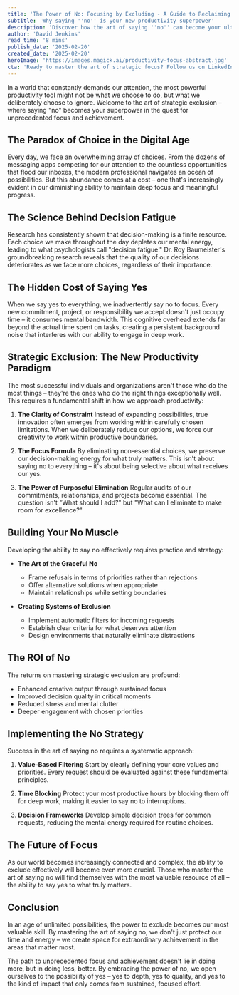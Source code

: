 ```yaml
---
title: 'The Power of No: Focusing by Excluding - A Guide to Reclaiming Your Attention'
subtitle: 'Why saying ''no'' is your new productivity superpower'
description: 'Discover how the art of saying ''no'' can become your ultimate productivity tool in today''s overwhelming digital landscape. Learn the science behind decision fatigue, strategic exclusion techniques, and practical frameworks for maintaining focus in an age of endless options.'
author: 'David Jenkins'
read_time: '8 mins'
publish_date: '2025-02-20'
created_date: '2025-02-20'
heroImage: 'https://images.magick.ai/productivity-focus-abstract.jpg'
cta: 'Ready to master the art of strategic focus? Follow us on LinkedIn at MagickAI for daily insights on productivity and the future of work that will transform how you approach decision-making.'
---
```


In a world that constantly demands our attention, the most powerful productivity tool might not be what we choose to do, but what we deliberately choose to ignore. Welcome to the art of strategic exclusion – where saying "no" becomes your superpower in the quest for unprecedented focus and achievement.

## The Paradox of Choice in the Digital Age

Every day, we face an overwhelming array of choices. From the dozens of messaging apps competing for our attention to the countless opportunities that flood our inboxes, the modern professional navigates an ocean of possibilities. But this abundance comes at a cost – one that's increasingly evident in our diminishing ability to maintain deep focus and meaningful progress.

## The Science Behind Decision Fatigue

Research has consistently shown that decision-making is a finite resource. Each choice we make throughout the day depletes our mental energy, leading to what psychologists call "decision fatigue." Dr. Roy Baumeister's groundbreaking research reveals that the quality of our decisions deteriorates as we face more choices, regardless of their importance.

## The Hidden Cost of Saying Yes

When we say yes to everything, we inadvertently say no to focus. Every new commitment, project, or responsibility we accept doesn't just occupy time – it consumes mental bandwidth. This cognitive overhead extends far beyond the actual time spent on tasks, creating a persistent background noise that interferes with our ability to engage in deep work.

## Strategic Exclusion: The New Productivity Paradigm

The most successful individuals and organizations aren't those who do the most things – they're the ones who do the right things exceptionally well. This requires a fundamental shift in how we approach productivity:

1. **The Clarity of Constraint**
   Instead of expanding possibilities, true innovation often emerges from working within carefully chosen limitations. When we deliberately reduce our options, we force our creativity to work within productive boundaries.

2. **The Focus Formula**
   By eliminating non-essential choices, we preserve our decision-making energy for what truly matters. This isn't about saying no to everything – it's about being selective about what receives our yes.

3. **The Power of Purposeful Elimination**
   Regular audits of our commitments, relationships, and projects become essential. The question isn't "What should I add?" but "What can I eliminate to make room for excellence?"

## Building Your No Muscle

Developing the ability to say no effectively requires practice and strategy:

- **The Art of the Graceful No**
  - Frame refusals in terms of priorities rather than rejections
  - Offer alternative solutions when appropriate
  - Maintain relationships while setting boundaries

- **Creating Systems of Exclusion**
  - Implement automatic filters for incoming requests
  - Establish clear criteria for what deserves attention
  - Design environments that naturally eliminate distractions

## The ROI of No

The returns on mastering strategic exclusion are profound:
- Enhanced creative output through sustained focus
- Improved decision quality in critical moments
- Reduced stress and mental clutter
- Deeper engagement with chosen priorities

## Implementing the No Strategy

Success in the art of saying no requires a systematic approach:

1. **Value-Based Filtering**
   Start by clearly defining your core values and priorities. Every request should be evaluated against these fundamental principles.

2. **Time Blocking**
   Protect your most productive hours by blocking them off for deep work, making it easier to say no to interruptions.

3. **Decision Frameworks**
   Develop simple decision trees for common requests, reducing the mental energy required for routine choices.

## The Future of Focus

As our world becomes increasingly connected and complex, the ability to exclude effectively will become even more crucial. Those who master the art of saying no will find themselves with the most valuable resource of all – the ability to say yes to what truly matters.

## Conclusion

In an age of unlimited possibilities, the power to exclude becomes our most valuable skill. By mastering the art of saying no, we don't just protect our time and energy – we create space for extraordinary achievement in the areas that matter most.

The path to unprecedented focus and achievement doesn't lie in doing more, but in doing less, better. By embracing the power of no, we open ourselves to the possibility of yes – yes to depth, yes to quality, and yes to the kind of impact that only comes from sustained, focused effort.